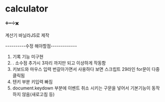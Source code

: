 # calculator
:heavy_plus_sign::heavy_minus_sign::heavy_division_sign::heavy_multiplication_x:

계산기 바닐라JS로 제작

----------수정 해야할점-------------  
1. 기록 기능 미구현
2. . 소수점 추가시 3자리 까지만 되고 이상하게 작동함
3. 키보드와 마우스 입력 번갈아가면서 사용하다 보면 스크립트 29라인 for문이 다중 클릭됨
4. 텐키 부분 키입력 빠짐
5. document.keydown 부분에 이벤트 취소 시키는 구문을 넣어서 기본기능이 동작하지 않음(새로고침 등)
